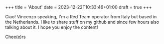 +++
title = 'About'
date = 2023-12-22T10:33:46+01:00
draft = true
+++

Ciao! Vincenzo speaking, I'm a Red Team operator from Italy but based in the Netherlands. 
I like to share stuff on my github and since few hours also talking about it. I hope you enjoy the content!

Chee(e)rs